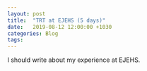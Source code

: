 ```yaml
---
layout: post
title:  "TRT at EJEHS (5 days)"
date:   2019-08-12 12:00:00 +1030
categories: Blog
tags: 
---
```


I should write about my experience at EJEHS.

